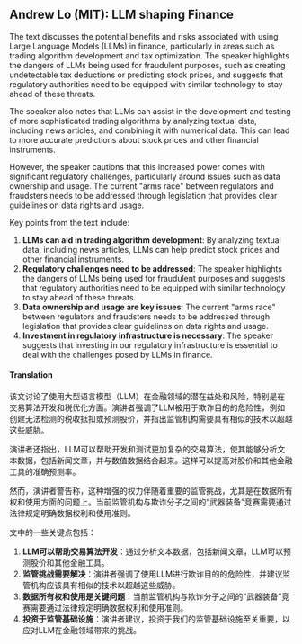 ## Andrew Lo (MIT): LLM shaping Finance

The text discusses the potential benefits and risks associated with using Large Language Models (LLMs) in finance, particularly in areas such as trading algorithm development and tax optimization. The speaker highlights the dangers of LLMs being used for fraudulent purposes, such as creating undetectable tax deductions or predicting stock prices, and suggests that regulatory authorities need to be equipped with similar technology to stay ahead of these threats.

The speaker also notes that LLMs can assist in the development and testing of more sophisticated trading algorithms by analyzing textual data, including news articles, and combining it with numerical data. This can lead to more accurate predictions about stock prices and other financial instruments.

However, the speaker cautions that this increased power comes with significant regulatory challenges, particularly around issues such as data ownership and usage. The current "arms race" between regulators and fraudsters needs to be addressed through legislation that provides clear guidelines on data rights and usage.

Key points from the text include:

1.  **LLMs can aid in trading algorithm development**: By analyzing textual data, including news articles, LLMs can help predict stock prices and other financial instruments.
2.  **Regulatory challenges need to be addressed**: The speaker highlights the dangers of LLMs being used for fraudulent purposes and suggests that regulatory authorities need to be equipped with similar technology to stay ahead of these threats.
3.  **Data ownership and usage are key issues**: The current "arms race" between regulators and fraudsters needs to be addressed through legislation that provides clear guidelines on data rights and usage.
4.  **Investment in regulatory infrastructure is necessary**: The speaker suggests that investing in our regulatory infrastructure is essential to deal with the challenges posed by LLMs in finance.

#### Translation 

<document>
该文讨论了使用大型语言模型（LLM）在金融领域的潜在益处和风险，特别是在交易算法开发和税优化方面。演讲者强调了LLM被用于欺诈目的的危险性，例如创建无法检测的税收抵扣或预测股价，并指出监管机构需要具有相似的技术以超越这些威胁。

演讲者还指出，LLM可以帮助开发和测试更加复杂的交易算法，使其能够分析文本数据，包括新闻文章，并与数值数据结合起来。这样可以提高对股价和其他金融工具的准确预测率。

然而，演讲者警告称，这种增强的权力伴随着重要的监管挑战，尤其是在数据所有权和使用方面的问题上。当前监管机构与欺诈分子之间的“武器装备”竞赛需要通过法律规定明确数据权利和使用准则。

文中的一些关键点包括：

1.  **LLM可以帮助交易算法开发**：通过分析文本数据，包括新闻文章，LLM可以预测股价和其他金融工具。
2.  **监管挑战需要解决**：演讲者强调了使用LLM进行欺诈目的的危险性，并建议监管机构应该具有相似的技术以超越这些威胁。
3.  **数据所有权和使用是关键问题**：当前监管机构与欺诈分子之间的“武器装备”竞赛需要通过法律规定明确数据权利和使用准则。
4.  **投资于监管基础设施**：演讲者建议，投资于我们的监管基础设施至关重要，以应对LLM在金融领域带来的挑战。

</document>